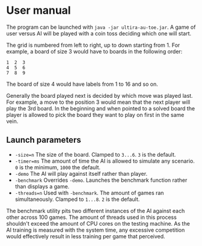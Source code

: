 # User manual

The program can be launched with `java -jar ultira-au-toe.jar`. A game of user versus AI will be played with a coin toss deciding which one will start.

The grid is numbered from left to right, up to down starting from 1. For example, a board of size 3 would have to boards in the following order:
```
1  2  3
4  5  6
7  8  9
```
The board of size 4 would have labels from 1 to 16 and so on.

Generally the board played next is decided by which move was played last. For example, a move to the position 3 would mean that the next player will play the 3rd board. In the beginning and when pointed to a solved board the player is allowed to pick the board they want to play on first in the same vein.


## Launch parameters

* `-size=n` The size of the board. Clamped to `3...6`. `3` is the default.
* `-timer=ms` The amount of time the AI is allowed to simulate any scenario. `0` is the minimum, `1000` the default.
* `-demo` The AI will play against itself rather than player.
* `-benchmark` Overrides `-demo`. Launches the benchmark function rather than displays a game.
* `-threads=n` Used with `-benchmark`. The amount of games ran simultaneously. Clamped to `1...8`. `2` is the default.

The benchmark utility pits two different instances of the AI against each other across 100 games. The amount of threads used in this process shouldn't exceed the amount of CPU cores on the testing machine. As the AI training is measured with the system time, any excessive competition would effectively result in less training per game that perceived.

